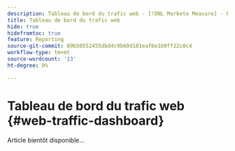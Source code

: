 ```yaml
---
description: Tableau de bord du trafic web - [!DNL Marketo Measure] - Produit
title: Tableau de bord du trafic web
hide: true
hidefromtoc: true
feature: Reporting
source-git-commit: 89b50552455dbd4c9b60d101eaf6e1b0ff22c0c4
workflow-type: tm+mt
source-wordcount: '13'
ht-degree: 0%

---
```


# Tableau de bord du trafic web {#web-traffic-dashboard}

Article bientôt disponible...
